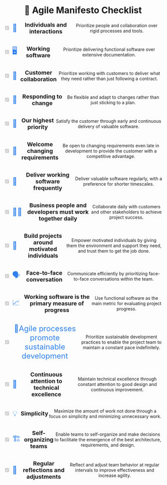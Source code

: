 <!-- Agile Manifesto Checklist -->

<h1 align="center">🚀 Agile Manifesto Checklist</h1>

<div align="center">

<!-- Individuals and interactions -->
<label style="display: flex; align-items: center;">
  <input type="checkbox" checked disabled style="margin-right: 10px;">
  <span style="color:#2F80ED;font-size:24px;margin-right:10px;">💬</span>
  <span style="font-size: 18px; font-weight: bold;">Individuals and interactions</span>
  <br>
  <span style="font-size: 14px;">Prioritize people and collaboration over rigid processes and tools.</span>
</label>
<br><br>

<!-- Working software -->
<label style="display: flex; align-items: center;">
  <input type="checkbox" checked disabled style="margin-right: 10px;">
  <span style="color:#2F80ED;font-size:24px;margin-right:10px;">🖥️</span>
  <span style="font-size: 18px; font-weight: bold;">Working software</span>
  <br>
  <span style="font-size: 14px;">Prioritize delivering functional software over extensive documentation.</span>
</label>
<br><br>

<!-- Customer collaboration -->
<label style="display: flex; align-items: center;">
  <input type="checkbox" checked disabled style="margin-right: 10px;">
  <span style="color:#2F80ED;font-size:24px;margin-right:10px;">🤝</span>
  <span style="font-size: 18px; font-weight: bold;">Customer collaboration</span>
  <br>
  <span style="font-size: 14px;">Prioritize working with customers to deliver what they need rather than just following a contract.</span>
</label>
<br><br>

<!-- Responding to change -->
<label style="display: flex; align-items: center;">
  <input type="checkbox" checked disabled style="margin-right: 10px;">
  <span style="color:#2F80ED;font-size:24px;margin-right:10px;">🔄</span>
  <span style="font-size: 18px; font-weight: bold;">Responding to change</span>
  <br>
  <span style="font-size: 14px;">Be flexible and adapt to changes rather than just sticking to a plan.</span>
</label>
<br><br>

<!-- Our highest priority -->
<label style="display: flex; align-items: center;">
  <input type="checkbox" checked disabled style="margin-right: 10px;">
  <span style="color:#2F80ED;font-size:24px;margin-right:10px;">🎉</span>
  <span style="font-size: 18px; font-weight: bold;">Our highest priority</span>
  <br>
  <span style="font-size: 14px;">Satisfy the customer through early and continuous delivery of valuable software.</span>
</label>
<br><br>

<!-- Welcome changing requirements -->
<label style="display: flex; align-items: center;">
  <input type="checkbox" checked disabled style="margin-right: 10px;">
  <span style="color:#2F80ED;font-size:24px;margin-right:10px;">📅</span>
  <span style="font-size: 18px; font-weight: bold;">Welcome changing requirements</span>
  <br>
 <span style="font-size: 14px;">Be open to changing requirements even late in development to provide the customer with a competitive advantage.</span>
</label>
<br><br>

<!-- Deliver working software frequently -->
<label style="display: flex; align-items: center;">
  <input type="checkbox" checked disabled style="margin-right: 10px;">
  <span style="color:#2F80ED;font-size:24px;margin-right:10px;">🚀</span>
  <span style="font-size: 18px; font-weight: bold;">Deliver working software frequently</span>
  <br>
  <span style="font-size: 14px;">Deliver valuable software regularly, with a preference for shorter timescales.</span>
</label>
<br><br>

<!-- Business people and developers must work together daily -->
<label style="display: flex; align-items: center;">
  <input type="checkbox" checked disabled style="margin-right: 10px;">
  <span style="color:#2F80ED;font-size:24px;margin-right:10px;">👨‍💼</span>
  <span style="font-size: 18px; font-weight: bold;">Business people and developers must work together daily</span>
  <br>
  <span style="font-size: 14px;">Collaborate daily with customers and other stakeholders to achieve project success.</span>
</label>
<br><br>

<!-- Build projects around motivated individuals -->
<label style="display: flex; align-items: center;">
  <input type="checkbox" checked disabled style="margin-right: 10px;">
  <span style="color:#2F80ED;font-size:24px;margin-right:10px;">🤝</span>
  <span style="font-size: 18px; font-weight: bold;">Build projects around motivated individuals</span>
  <br>
  <span style="font-size: 14px;">Empower motivated individuals by giving them the environment and support they need, and trust them to get the job done.</span>
</label>
<br><br>

<!-- Face-to-face conversation -->
<label style="display: flex; align-items: center;">
  <input type="checkbox" checked disabled style="margin-right: 10px;">
  <span style="color:#2F80ED;font-size:24px;margin-right:10px;">🗣️</span>
  <span style="font-size: 18px; font-weight: bold;">Face-to-face conversation</span>
  <br>
  <span style="font-size: 14px;">Communicate efficiently by prioritizing face-to-face conversations within the team.</span>
</label>
<br><br>

<!-- Working software is the primary measure of progress -->
<label style="display: flex; align-items: center;">
  <input type="checkbox" checked disabled style="margin-right: 10px;">
  <span style="color:#2F80ED;font-size:24px;margin-right:10px;">📈</span>
  <span style="font-size: 18px; font-weight: bold;">Working software is the primary measure of progress</span>
  <br>
  <span style="font-size: 14px;">Use functional software as the main metric for evaluating project progress.</span>
</label>
<br><br>

<!-- Agile processes promote sustainable development -->
<label style="display: flex; align-items: center;">
  <input type="checkbox" checked disabled style="margin-right: 10px;">
  <span style="color:#2F80ED;font-size:24px;margin-right:10px;">🌱</span<span style="font-size: 18px; font-weight: bold;">Agile processes promote sustainable development</span>
<br>
<span style="font-size: 14px;">Prioritize sustainable development practices to enable the project team to maintain a constant pace indefinitely.</span>
</label>
<br><br>
<!-- Continuous attention to technical excellence -->
<label style="display: flex; align-items: center;">
  <input type="checkbox" checked disabled style="margin-right: 10px;">
  <span style="color:#2F80ED;font-size:24px;margin-right:10px;">🧐</span>
  <span style="font-size: 18px; font-weight: bold;">Continuous attention to technical excellence</span>
  <br>
  <span style="font-size: 14px;">Maintain technical excellence through constant attention to good design and continuous improvement.</span>
</label>
<br><br>

<!-- Simplicity -->
<label style="display: flex; align-items: center;">
  <input type="checkbox" checked disabled style="margin-right: 10px;">
  <span style="color:#2F80ED;font-size:24px;margin-right:10px;">💡</span>
  <span style="font-size: 18px; font-weight: bold;">Simplicity</span>
  <br>
  <span style="font-size: 14px;">Maximize the amount of work not done through a focus on simplicity and minimizing unnecessary work.</span>
</label>
<br><br>

<!-- Self-organizing teams -->
<label style="display: flex; align-items: center;">
  <input type="checkbox" checked disabled style="margin-right: 10px;">
  <span style="color:#2F80ED;font-size:24px;margin-right:10px;">🏗️</span>
  <span style="font-size: 18px; font-weight: bold;">Self-organizing teams</span>
  <br>
  <span style="font-size: 14px;">Enable teams to self-organize and make decisions to facilitate the emergence of the best architecture, requirements, and design.</span>
</label>
<br><br>

<!-- Regular reflections and adjustments -->
<label style="display: flex; align-items: center;">
  <input type="checkbox" checked disabled style="margin-right: 10px;">
  <span style="color:#2F80ED;font-size:24px;margin-right:10px;">🤔</span>
  <span style="font-size: 18px; font-weight: bold;">Regular reflections and adjustments</span>
  <br>
  <span style="font-size: 14px;">Reflect and adjust team behavior at regular intervals to improve effectiveness and increase agility.</span>
</label>
<br><br>